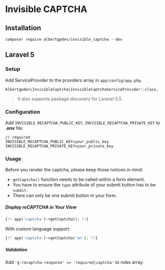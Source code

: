 Invisible CAPTCHA
==========


## Installation

```
composer require albertgpdev/invisible_captcha --dev
```

## Laravel 5

### Setup

Add ServiceProvider to the providers array in `app/config/app.php`.

```
Albertgpdev\InvisibleCaptcha\InvisibleCaptchaServiceProvider::class,
```

> It also supports package discovery for Laravel 5.5.

### Configuration
Add `INVISIBLE_RECAPTCHA_PUBLIC_KEY`, `INVISIBLE_RECAPTCHA_PRIVATE_KEY` to **.env** file.

```
// required
INVISIBLE_RECAPTCHA_PUBLIC_KEY=your_public_key
INVISIBLE_RECAPTCHA_PRIVATE_KEY=your_private_key

```

### Usage

Before you render the captcha, please keep those notices in mind:

* `getCaptcha()` function needs to be called within a form element.
* You have to ensure the `type` attribute of your submit button has to be `submit`.
* There can only be one submit button in your form.

##### Display reCAPTCHA in Your View

```php
{!! app('captcha')->getCaptcha(); !!}
```

With custom language support:

```php
{!! app('captcha')->getCaptcha('en'); !!}
```

##### Validation

Add `'g-recaptcha-response' => 'required|captcha'` to rules array.

```